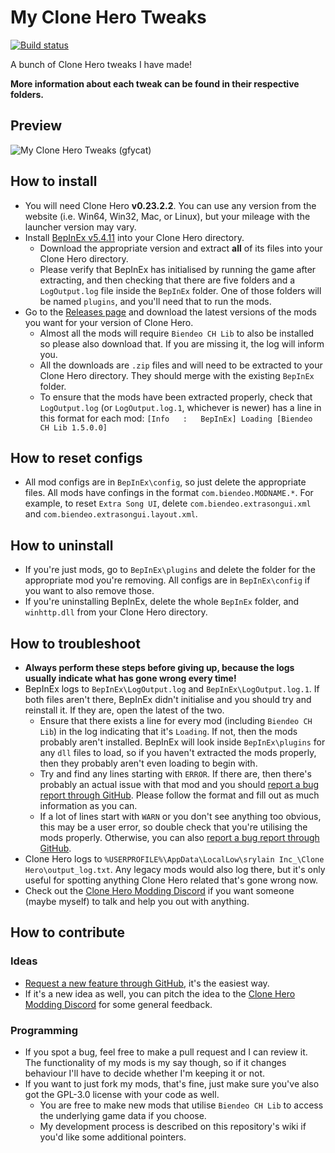 # My Clone Hero Tweaks
[![Build status](https://ci.appveyor.com/api/projects/status/cslq1e2b6b1rikpl?svg=true)](https://ci.appveyor.com/project/Biendeo/my-clone-hero-tweaks)


A bunch of Clone Hero tweaks I have made!

**More information about each tweak can be found in their respective folders.**

## Preview
![My Clone Hero Tweaks (gfycat)](https://giant.gfycat.com/GrouchyEarlyIggypops.gif)

## How to install
- You will need Clone Hero **v0.23.2.2**. You can use any version from the website (i.e. Win64, Win32, Mac, or Linux), but your mileage with the launcher version may vary.
- Install [BepInEx v5.4.11](https://github.com/BepInEx/BepInEx/releases/tag/v5.4.11) into your Clone Hero directory.
  - Download the appropriate version and extract **all** of its files into your Clone Hero directory.
  - Please verify that BepInEx has initialised by running the game after extracting, and then checking that there are five folders and a `LogOutput.log` file inside the `BepInEx` folder. One of those folders will be named `plugins`, and you'll need that to run the mods.
- Go to the [Releases page](https://github.com/Biendeo/My-Clone-Hero-Tweaks/releases) and download the latest versions of the mods you want for your version of Clone Hero.
    - Almost all the mods will require `Biendeo CH Lib` to also be installed so please also download that. If you are missing it, the log will inform you.
    - All the downloads are `.zip` files and will need to be extracted to your Clone Hero directory. They should merge with the existing `BepInEx` folder.
    - To ensure that the mods have been extracted properly, check that `LogOutput.log` (or `LogOutput.log.1`, whichever is newer) has a line in this format for each mod: `[Info   :   BepInEx] Loading [Biendeo CH Lib 1.5.0.0]`

## How to reset configs
- All mod configs are in `BepInEx\config`, so just delete the appropriate files. All mods have confings in the format `com.biendeo.MODNAME.*`. For example, to reset `Extra Song UI`, delete `com.biendeo.extrasongui.xml` and `com.biendeo.extrasongui.layout.xml`.

## How to uninstall
- If you're just mods, go to `BepInEx\plugins` and delete the folder for the appropriate mod you're removing. All configs are in `BepInEx\config` if you want to also remove those.
- If you're uninstalling BepInEx, delete the whole `BepInEx` folder, and `winhttp.dll` from your Clone Hero directory.

## How to troubleshoot
- **Always perform these steps before giving up, because the logs usually indicate what has gone wrong every time!**
- BepInEx logs to `BepInEx\LogOutput.log` and `BepInEx\LogOutput.log.1`. If both files aren't there, BepInEx didn't initialise and you should try and reinstall it. If they are, open the latest of the two.
  - Ensure that there exists a line for every mod (including `Biendeo CH Lib`) in the log indicating that it's `Loading`. If not, then the mods probably aren't installed. BepInEx will look inside `BepInEx\plugins` for any `dll` files to load, so if you haven't extracted the mods properly, then they probably aren't even loading to begin with.
  - Try and find any lines starting with `ERROR`. If there are, then there's probably an actual issue with that mod and you should [report a bug report through GitHub](https://github.com/Biendeo/My-Clone-Hero-Tweaks/issues/new/choose). Please follow the format and fill out as much information as you can.
  - If a lot of lines start with `WARN` or you don't see anything too obvious, this may be a user error, so double check that you're utilising the mods properly. Otherwise, you can also [report a bug report through GitHub](https://github.com/Biendeo/My-Clone-Hero-Tweaks/issues/new/choose).
- Clone Hero logs to `%USERPROFILE%\AppData\LocalLow\srylain Inc_\Clone Hero\output_log.txt`. Any legacy mods would also log there, but it's only useful for spotting anything Clone Hero related that's gone wrong now.
- Check out the [Clone Hero Modding Discord](https://discord.gg/YsGNFEj) if you want someone (maybe myself) to talk and help you out with anything.

## How to contribute
### Ideas
- [Request a new feature through GitHub](https://github.com/Biendeo/My-Clone-Hero-Tweaks/issues/new/choose), it's the easiest way.
- If it's a new idea as well, you can pitch the idea to the [Clone Hero Modding Discord](https://discord.gg/YsGNFEj) for some general feedback.
### Programming
- If you spot a bug, feel free to make a pull request and I can review it. The functionality of my mods is my say though, so if it changes behaviour I'll have to decide whether I'm keeping it or not.
- If you want to just fork my mods, that's fine, just make sure you've also got the GPL-3.0 license with your code as well.
  - You are free to make new mods that utilise `Biendeo CH Lib` to access the underlying game data if you choose.
  - My development process is described on this repository's wiki if you'd like some additional pointers.